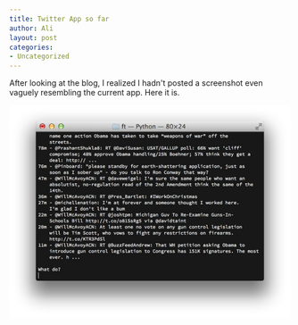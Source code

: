 ```yaml
---
title: Twitter App so far
author: Ali
layout: post
categories:
- Uncategorized
---
```


After looking at the blog, I realized I hadn't posted a screenshot even vaguely resembling the current app. Here it is.


![image][imgpost]

[imgpost]: /content/Screen_Shot_2012-12-17_at_12.2.png.scaled.1000.jpg
